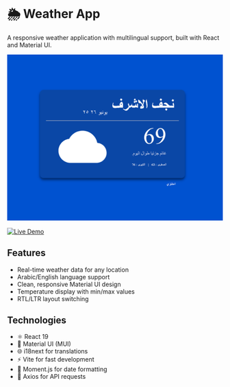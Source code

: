 # 🌦️ Weather App

A responsive weather application with multilingual support, built with React and Material UI.

![Weather App Screenshot](/public/image/screencapture-localhost-5173-2025-06-26-14_19_24.png)

[![Live Demo](https://img.shields.io/badge/demo-live-green)](https://weather-app-virid-psi.vercel.app/)

## Features

- Real-time weather data for any location
- Arabic/English language support
- Clean, responsive Material UI design
- Temperature display with min/max values
- RTL/LTR layout switching

## Technologies

- ⚛️ React 19
- 🎨 Material UI (MUI)
- 🌐 i18next for translations
- ⚡ Vite for fast development
- 📅 Moment.js for date formatting
- 🔄 Axios for API requests
